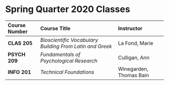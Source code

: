 # Spring Quarter 2020 Classes #

| Course Number  | Course Title                                             | Instructor               |
|:-------------- | :--------------------------------------------------------| :------------------------|        
**CLAS 205**     | *Bioscientific Vocabulary Building From Latin and Greek* | La Fond, Marie           |
**PSYCH 209**    | *Fundamentals of Psychological Research*                 | Culligan, Ann            |
**INFO 201**     | *Technical Foundations*                                  | Winegarden, Thomas Bain  |
